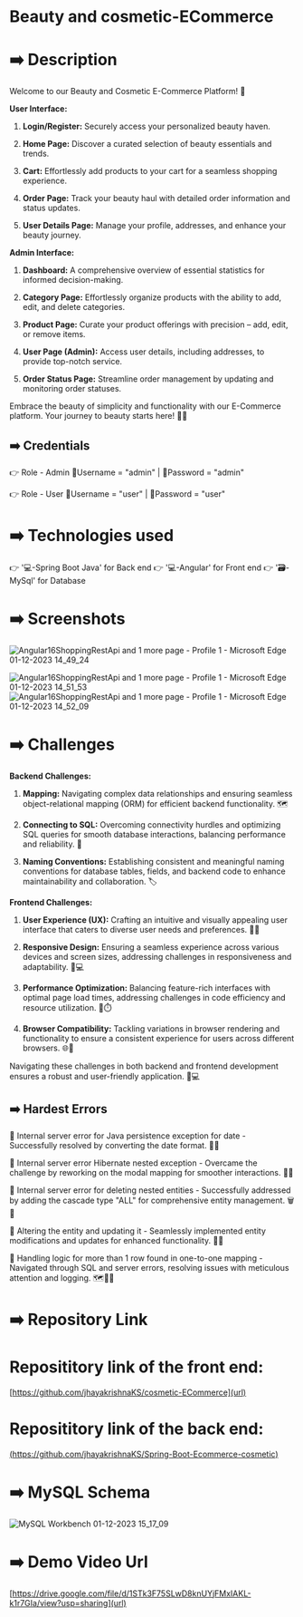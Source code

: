 # Beauty and cosmetic-ECommerce


# ➡️ Description
Welcome to our Beauty and Cosmetic E-Commerce Platform! 🌟

**User Interface:**
1. **Login/Register:** Securely access your personalized beauty haven.
2. **Home Page:** Discover a curated selection of beauty essentials and trends.

3. **Cart:** Effortlessly add products to your cart for a seamless shopping experience.

4. **Order Page:** Track your beauty haul with detailed order information and status updates.

5. **User Details Page:** Manage your profile, addresses, and enhance your beauty journey.

**Admin Interface:**
1. **Dashboard:** A comprehensive overview of essential statistics for informed decision-making.

2. **Category Page:** Effortlessly organize products with the ability to add, edit, and delete categories.

3. **Product Page:** Curate your product offerings with precision – add, edit, or remove items.

4. **User Page (Admin):** Access user details, including addresses, to provide top-notch service.

5. **Order Status Page:** Streamline order management by updating and monitoring order statuses.

Embrace the beauty of simplicity and functionality with our E-Commerce platform. Your journey to beauty starts here! 💄✨

## ➡️ Credentials

👉 Role - Admin
    📧Username = "admin" | 🔐Password = "admin"

👉 Role - User
    📧Username = "user" | 🔐Password = "user"

# ➡️ Technologies used

👉 '💻-Spring Boot Java' for Back end
👉 '💻-Angular' for Front end 
👉 '🗃️-MySql' for Database 

# ➡️ Screenshots

![Angular16ShoppingRestApi and 1 more page - Profile 1 - Microsoft​ Edge 01-12-2023 14_49_24](https://github.com/jhayakrishnaKS/cosmetic-ECommerce/assets/145537398/476f9b36-846b-40c9-b944-5434f923d3f7)

![Angular16ShoppingRestApi and 1 more page - Profile 1 - Microsoft​ Edge 01-12-2023 14_51_53](https://github.com/jhayakrishnaKS/cosmetic-ECommerce/assets/145537398/be5a75c0-623f-41d1-b4c2-6d08414ce8a7)
![Angular16ShoppingRestApi and 1 more page - Profile 1 - Microsoft​ Edge 01-12-2023 14_52_09](https://github.com/jhayakrishnaKS/cosmetic-ECommerce/assets/145537398/260e725a-1d31-4968-acb4-ad8edacd6167)

# ➡️ Challenges

**Backend Challenges:**

1. **Mapping:** Navigating complex data relationships and ensuring seamless object-relational mapping (ORM) for efficient backend functionality. 🗺️

2. **Connecting to SQL:** Overcoming connectivity hurdles and optimizing SQL queries for smooth database interactions, balancing performance and reliability. 🔗

3. **Naming Conventions:** Establishing consistent and meaningful naming conventions for database tables, fields, and backend code to enhance maintainability and collaboration. 🏷️

**Frontend Challenges:**

1. **User Experience (UX):** Crafting an intuitive and visually appealing user interface that caters to diverse user needs and preferences. 🎨✨

2. **Responsive Design:** Ensuring a seamless experience across various devices and screen sizes, addressing challenges in responsiveness and adaptability. 📱💻

3. **Performance Optimization:** Balancing feature-rich interfaces with optimal page load times, addressing challenges in code efficiency and resource utilization. 🚀⏱️

4. **Browser Compatibility:** Tackling variations in browser rendering and functionality to ensure a consistent experience for users across different browsers. 🌐🤝

Navigating these challenges in both backend and frontend development ensures a robust and user-friendly application. 💪💻

## ➡️ Hardest Errors

🚩 Internal server error for Java persistence exception for date - Successfully resolved by converting the date format. 📅✅

🚩 Internal server error Hibernate nested exception - Overcame the challenge by reworking on the modal mapping for smoother interactions. 🧩🔄

🚩 Internal server error for deleting nested entities - Successfully addressed by adding the cascade type "ALL" for comprehensive entity management. 🗑️🔄

🚩 Altering the entity and updating it - Seamlessly implemented entity modifications and updates for enhanced functionality. 🔄🔄

🚩 Handling logic for more than 1 row found in one-to-one mapping - Navigated through SQL and server errors, resolving issues with meticulous attention and logging. 🗺️📝🚧

# ➡️ Repository Link
# Reposititory link of the front end:
[https://github.com/jhayakrishnaKS/cosmetic-ECommerce](url)

# Reposititory link of the back end:
[(https://github.com/jhayakrishnaKS/Spring-Boot-Ecommerce-cosmetic)](url)

# ➡️ MySQL Schema

![MySQL Workbench 01-12-2023 15_17_09](https://github.com/jhayakrishnaKS/cosmetic-ECommerce/assets/145537398/38ea1a84-a21a-41de-bbbe-447bcfc4aedd)

# ➡️ Demo Video Url

[https://drive.google.com/file/d/1STk3F75SLwD8knUYjFMxIAKL-k1r7GIa/view?usp=sharing](url)
